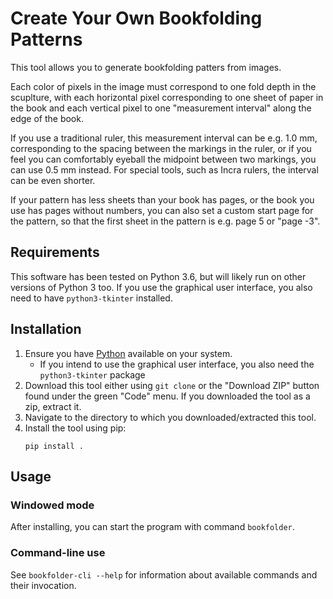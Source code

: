 # Create Your Own Bookfolding Patterns

This tool allows you to generate bookfolding patters from images.

Each color of pixels in the image must correspond to one fold depth in the
scuplture, with each horizontal pixel corresponding to one sheet of paper in
the book and each vertical pixel to one "measurement interval" along the edge
of the book.

If you use a traditional ruler, this measurement interval can be e.g. 1.0 mm,
corresponding to the spacing between the markings in the ruler, or if you feel
you can comfortably eyeball the midpoint between two markings, you can use 0.5
mm instead. For special tools, such as Incra rulers, the interval can be even
shorter.

If your pattern has less sheets than your book has pages, or the book you use
has pages without numbers, you can also set a custom start page for the
pattern, so that the first sheet in the pattern is e.g. page 5 or "page -3".


## Requirements

This software has been tested on Python 3.6, but will likely run on other
versions of Python 3 too. If you use the graphical user interface, you also
need to have `python3-tkinter` installed.


## Installation

1. Ensure you have [Python](https://www.python.org/downloads/) available on
   your system.
   - If you intend to use the graphical user interface, you also need  the
     `python3-tkinter` package
1. Download this tool either using `git clone` or the "Download ZIP" button
   found under the green "Code" menu. If you downloaded the tool as a zip,
   extract it.
1. Navigate to the directory to which you downloaded/extracted this tool.
1. Install the tool using pip:
    ```
    pip install .
    ```


## Usage

### Windowed mode

After installing, you can start the program with command `bookfolder`.

### Command-line use

See `bookfolder-cli --help` for information about available commands and their
invocation.

